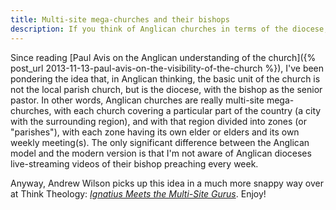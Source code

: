 ```yaml
---
title: Multi-site mega-churches and their bishops
description: If you think of Anglican churches in terms of the diocese, they look like multi-site mega-churches.
---
```

Since reading [Paul Avis on the Anglican understanding of the church]({% post_url 2013-11-13-paul-avis-on-the-visibility-of-the-church %}), I've been pondering the idea that, in Anglican thinking, the basic unit of the church is not the local parish church, but is the diocese, with the bishop as the senior pastor. In other words, Anglican churches are really multi-site mega-churches, with each church covering a particular part of the country (a city with the surrounding region), and with that region divided into zones (or "parishes"), with each zone having its own elder or elders and its own weekly meeting(s). The only significant difference between the Anglican model and the modern version is that I'm not aware of Anglican dioceses live-streaming videos of their bishop preaching every week.

Anyway, Andrew Wilson picks up this idea in a much more snappy way over at Think Theology: [_Ignatius Meets the Multi-Site Gurus_](http://thinktheology.co.uk/blog/article/ignatius_on_multi_site). Enjoy!
